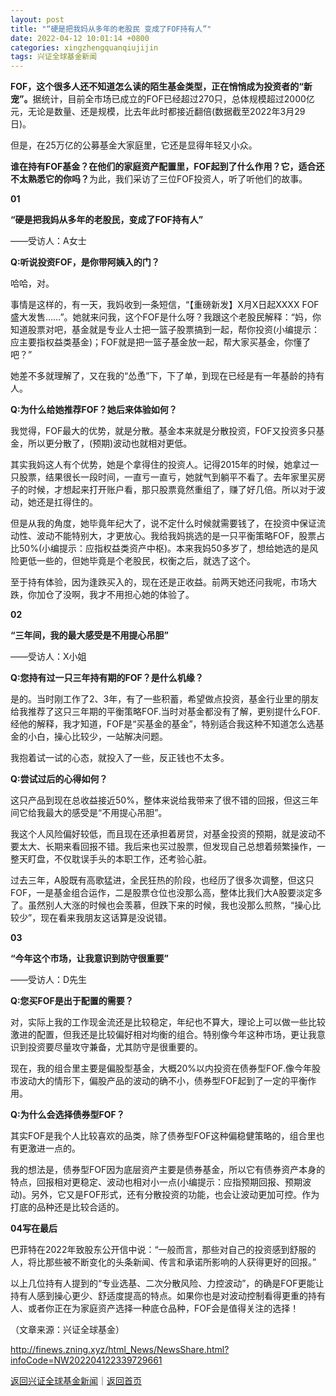 ```yaml
---
layout: post
title: "“硬是把我妈从多年的老股民 变成了FOF持有人”"
date: 2022-04-12 10:01:14 +0800
categories: xingzhengquanqiujijin
tags: 兴证全球基金新闻
---
```

<p><strong>FOF，这个很多人还不知道怎么读的陌生基金类型，正在悄悄成为投资者的“新宠”。</strong>据统计，目前全市场已成立的FOF已经超过270只，总体规模超过2000亿元，无论是数量、还是规模，比去年此时都接近翻倍(数据截至2022年3月29日)。</p>
 <p>但是，在25万亿的公募基金大家庭里，它还是显得年轻又小众。</p>
 <p><strong>谁在持有FOF基金？在他们的家庭资产配置里，FOF起到了什么作用？它，适合还不太熟悉它的你吗？</strong>为此，我们采访了三位FOF投资人，听了听他们的故事。</p>
 <p><strong>0</strong><strong>1</strong></p>
 <p><strong>“硬是把我妈从多年的老股民，变成了FOF持有人”</strong></p>
 <p>——受访人：A女士</p>
 <p><strong>Q:听说投资FOF，是你带阿姨入的门？</strong></p>
 <p>哈哈，对。</p>
 <p>事情是这样的，有一天，我妈收到一条短信，“【重磅新发】X月X日起XXXX FOF盛大发售……”。她就来问我，这个FOF是什么呀？我跟这个老股民解释：“妈，你知道股票对吧，基金就是专业人士把一篮子股票搞到一起，帮你投资(小编提示：应主要指权益类基金)；FOF就是把一篮子基金放一起，帮大家买基金，你懂了吧？”</p>
 <p>她差不多就理解了，又在我的“怂恿”下，下了单，到现在已经是有一年基龄的持有人。</p>
 <p><strong>Q:为什么给她推荐FOF？她后来体验如何？</strong></p>
 <p>我觉得，FOF最大的优势，就是分散。基金本来就是分散投资，FOF又投资多只基金，所以更分散了，(预期)波动也就相对更低。</p>
 <p>其实我妈这人有个优势，她是个拿得住的投资人。记得2015年的时候，她拿过一只股票，结果很长一段时间，一直亏一直亏，她就气到躺平不看了。去年家里买房子的时候，才想起来打开账户看，那只股票竟然重组了，赚了好几倍。所以对于波动，她还是扛得住的。</p>
 <p>但是从我的角度，她毕竟年纪大了，说不定什么时候就需要钱了，在投资中保证流动性、波动不能特别大，才更放心。我给我妈挑选的是一只平衡策略FOF，股票占比50%(小编提示：应指权益类资产中枢)。本来我妈50多岁了，想给她选的是风险更低一些的，但她毕竟是个老股民，权衡之后，就选了这个。</p>
 <p>至于持有体验，因为逢跌买入的，现在还是正收益。前两天她还问我呢，市场大跌，你加仓了没啊，我才不用担心她的体验了。</p>
 <p><strong>0</strong><strong>2</strong></p><p><strong>“三年间，我的最大感受是不用提心吊胆”</strong></p>
 <p>——受访人：X小姐</p>
 <p><strong>Q:您持有过一只三年持有期的FOF？是什么机缘？</strong></p>
 <p>是的。当时刚工作了2、3年，有了一些积蓄，希望做点投资，基金行业里的朋友给我推荐了这只三年期的平衡策略FOF.当时对基金都没有了解，更别提什么FOF.经他的解释，我才知道，FOF是“买基金的基金”，特别适合我这种不知道怎么选基金的小白，操心比较少，一站解决问题。</p>
 <p>我抱着试一试的心态，就投入了一些，反正钱也不太多。</p>
 <p><strong>Q:尝试过后的心得如何？</strong></p>
 <p>这只产品到现在总收益接近50%，整体来说给我带来了很不错的回报，但这三年间它给我最大的感受是“不用提心吊胆”。</p>
 <p>我这个人风险偏好较低，而且现在还承担着房贷，对基金投资的预期，就是波动不要太大、长期来看回报不错。我后来也买过股票，但发现自己总想着频繁操作，一整天盯盘，不仅耽误手头的本职工作，还考验心脏。</p>
 <p>过去三年，A股既有高歌猛进，全民狂热的阶段，也经历了很多次调整，但这只FOF，一是基金组合运作，二是股票仓位也没那么高，整体比我们大A股要淡定多了。虽然别人大涨的时候也会羡慕，但跌下来的时候，我也没那么煎熬，“操心比较少”，现在看来我朋友这话算是没说错。</p>
 <p><strong>0</strong><strong>3</strong></p><p><strong>“今年这个市场，让我意识到防守很重要”</strong></p>
 <p>——受访人：D先生 </p>
 <p><strong>Q:您买FOF是出于配置的需要？</strong></p>
 <p>对，实际上我的工作现金流还是比较稳定，年纪也不算大，理论上可以做一些比较激进的配置，但我还是比较偏好相对均衡的组合。特别像今年这种市场，更让我意识到投资要尽量攻守兼备，尤其防守是很重要的。</p>
 <p>现在，我的组合里主要是偏股型基金，大概20%以内投资在债券型FOF.像今年股市波动大的情形下，偏股产品的波动的确不小，债券型FOF起到了一定的平衡作用。</p>
 <p><strong>Q:为什么会选择债券型FOF？</strong></p>
 <p>其实FOF是我个人比较喜欢的品类，除了债券型FOF这种偏稳健策略的，组合里也有更激进一点的。</p>
 <p>我的想法是，债券型FOF因为底层资产主要是债券基金，所以它有债券资产本身的特点，回报相对更稳定、波动也相对小一点(小编提示：应指预期回报、预期波动)。另外，它又是FOF形式，还有分散投资的功能，也会让波动更加可控。作为打底的品种还是比较合适的。</p>
 <p><strong>0</strong><strong>4</strong><strong>写在最后</strong></p>
 <p>巴菲特在2022年致股东公开信中说：“一般而言，那些对自己的投资感到舒服的人，将比那些被不断变化的头条新闻、传言和承诺所影响的人获得更好的回报。”</p>
 <p>以上几位持有人提到的“专业选基、二次分散风险、力控波动”，的确是FOF更能让持有人感到操心更少、舒适度提高的特点。如果你也是对波动控制看得更重的持有人、或者你正在为家庭资产选择一种底仓品种，FOF会是值得关注的选择！</p><p class="em_media">（文章来源：兴证全球基金）</p>

<http://finews.zning.xyz/html_News/NewsShare.html?infoCode=NW202204122339729661>

[返回兴证全球基金新闻](//finews.withounder.com/category/xingzhengquanqiujijin.html)｜[返回首页](//finews.withounder.com/)